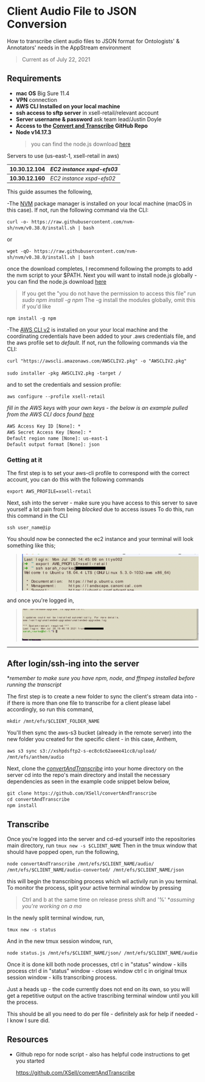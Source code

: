 # Client Audio File to JSON Conversion

How to transcribe client audio files to JSON format for Ontologists' & Annotators' needs in the AppStream environment
>Current as of July 22, 2021

## Requirements

* **mac OS** Big Sure 11.4
* **VPN** connection
* **AWS CLI Installed on your local machine**
* **ssh access to sftp server** in xsell-retail/relevant account
* **Server username & password** ask team lead/Justin Doyle
* **Access to the [Convert and Transcribe](https://github.com/XSell/convertAndTranscribe) GitHub Repo**
* **Node v14.17.3**
    >you can find the node.js download [here](https://nodejs.org/en/)

Servers to use (us-east-1, xsell-retail in aws)

| **10.30.12.104** | _EC2 instance xspd-efs03_ |
| --- | --- |
| **10.30.12.160** | _EC2 instance xspd-efs02_ |

This guide assumes the following,

-The [NVM](https://github.com/nvm-sh/nvm) package manager is installed on your local machine (macOS in this case). If not, run the following command via the CLI:

    curl -o- https://raw.githubusercontent.com/nvm-sh/nvm/v0.38.0/install.sh | bash

or

    wget -qO- https://raw.githubusercontent.com/nvm-sh/nvm/v0.38.0/install.sh | bash

once the download completes, I recommend following the prompts to add the nvm script to your $PATH.
Next you will want to install node.js globally - you can find the node.js download [here](https://nodejs.org/en/)
>If you get the "you do not have the permission to access this file" run _sudo npm install -g npm_
>The -g install the modules globally, omit this if you'd like

    npm install -g npm

-The [AWS CLI v2](https://docs.aws.amazon.com/cli/latest/userguide/install-cliv2-mac.html) is installed on your your local machine and the coordinating credentials have been added to your .aws credentials file, and the aws profile set to _default_.
If not, run the following commands via the CLI:

    curl "https://awscli.amazonaws.com/AWSCLIV2.pkg" -o "AWSCLIV2.pkg"
    
    sudo installer -pkg AWSCLIV2.pkg -target /

and to set the credentials and session profile:

    aws configure --profile xsell-retail

_fill in the AWS keys with your own keys - the below is an example pulled from the AWS CLI docs found [here](https://docs.aws.amazon.com/cli/latest/userguide/cli-configure-quickstart.html)_

    AWS Access Key ID [None]: *
    AWS Secret Access Key [None]: *
    Default region name [None]: us-east-1
    Default output format [None]: json

### Getting at it

The first step is to set your aws-cli profile to correspond with the correct account, you can do this with the following commands

    export AWS_PROFILE=xsell-retail

Next, ssh into the server - make sure you have access to this server to save yourself a lot pain from being _blocked_ due to access issues
To do this, run this command in the CLI

    ssh user_name@ip

You should now be connected the ec2 instance and your terminal will look something like this;

>![ec2 login terminal](assets/terminal_login.png)

and once you're logged in,

>![logged in](assets/ec2loggedin.png)

______

## After login/ssh-ing into the server

*_remember to make sure you have npm, node, and ffmpeg installed before running the transcript_

The first step is to create a new folder to sync the client's stream data into - if there is more than one file to transcribe for a client please label accordingly, so run this command,

    mkdir /mnt/efs/$CLIENT_FOLDER_NAME

You'll then sync the aws-s3 bucket (already in the remote server) into the new folder you created for the specific client - in this case, Anthem,

    aws s3 sync s3://xshpdsftp2-s-ec8c6c62aeee41cc8/upload/ /mnt/efs/anthem/audio

Next, clone the [_convertAndTranscribe_](https://github.com/XSell/convertAndTranscribe) into your home directory on the server
cd into the repo's main directory and install the necessary dependencies as seen in the example code snippet below below,

    git clone https://github.com/XSell/convertAndTranscribe
    cd convertAndTranscribe
    npm install

## Transcribe

Once you're logged into the server and cd-ed yourself into the repositories main directory, run `tmux new -s $CLIENT_NAME`
Then in the tmux window that should have popped open, run the following,

    node convertAndTranscribe /mnt/efs/$CLIENT_NAME/audio/ /mnt/efs/$CLIENT_NAME/audio-converted/ /mnt/efs/$CLIENT_NAME/json

this will begin the transcribing process which wil activily run in you terminal. To monitor the process, split your active terminal window by pressing 
>Ctrl and b at the same time
>on release press shift and '%'
>*_assuming you're working on a ma_

In the newly split terminal window, run,

    tmux new -s status

And in the new tmux session window, run,

    node status.js /mnt/efs/$CLIENT_NAME/json/ /mnt/efs/$CLIENT_NAME/audio

Once it is done kill both node processes,
    ctrl c in "status" window - kills process
    ctrl d in "status" window - closes window
    ctrl c in original tmux session window - kills transcribing process. 

Just a heads up - the code currently does not end on its own, so you will get a repetitive output on the active trascribing terminal window until you kill the process.

This should be all you need to do per file - definitely ask for help if needed - I know I sure did.

## Resources

* Github repo for node script - also has helpful code instructions to get you started

    https://github.com/XSell/convertAndTranscribe
